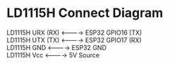# LD1115H Connect Diagram
   
LD1115H URX (RX)  <---->  ESP32 GPIO16 (TX)   
LD1115H UTX (TX)  <---->  ESP32 GPIO17 (RX)   
LD1115H GND       <---->  ESP32 GND   
LD1115H Vcc       <---->  5V Source   
